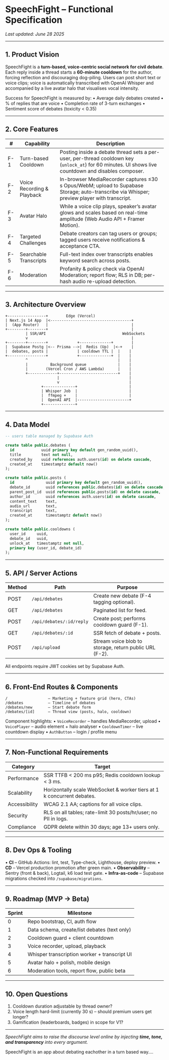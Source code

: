 # SpeechFight – Functional Specification

_Last updated: June 28 2025_

---

## 1. Product Vision
SpeechFight is a **turn-based, voice-centric social network for civil debate**.  Each reply inside a thread starts a **60-minute cooldown** for the author, forcing reflection and discouraging dog-piling.  Users can post short text or voice clips; voice is automatically transcribed with OpenAI Whisper and accompanied by a live avatar halo that visualises vocal intensity.

Success for SpeechFight is measured by:
• Average daily debates created
• % of replies that are voice
• Completion rate of 3-turn exchanges
• Sentiment score of debates (toxicity < 0.35)

---

## 2. Core Features
| # | Capability | Description |
|---|---|---|
|F-1|Turn-based Cooldown|Posting inside a debate thread sets a per-user, per-thread cooldown key (`unlock_at`) for 60 minutes. UI shows live countdown and disables composer.|
|F-2|Voice Recording & Playback|In-browser MediaRecorder captures ≤30 s Opus/WebM; upload to Supabase Storage; auto-transcribe via Whisper; preview player with transcript.|
|F-3|Avatar Halo|While a voice clip plays, speaker’s avatar glows and scales based on real-time amplitude (Web Audio API + Framer Motion).|
|F-4|Targeted Challenges|Debate creators can tag users or groups; tagged users receive notifications & acceptance CTA.|
|F-5|Searchable Transcripts|Full-text index over transcripts enables keyword search across posts.|
|F-6|Moderation|Profanity & policy check via OpenAI Moderation; report flow; RLS in DB; per-hash audio re-upload detection.|

---

## 3. Architecture Overview
```
+-----------------+        Edge (Vercel)
| Next.js 14 App  |<------------------------------------+
|  (App Router)   |                                     |
+--------+--------+                                     |
         | SSR/API                                  WebSockets
         v                                              |
+--------+--------+             +--------------+        |
|  Supabase Postg |<-- Prisma -->|  Redis (Up)  |<-+    |
|  debates, posts |             | cooldown TTL |  |    |
+-----------------+             +--------------+  |    |
         ^                                        |    |
         |          Background queue              |    |
         |        (Vercel Cron / AWS Lambda)      |    |
         +-------------+--------------------------+    |
                       |                               |
                       v                               |
                +--------------+                       |
                | Whisper Job  |                       |
                |  ffmpeg +    |                       |
                |  OpenAI API  |-----------------------+
                +--------------+
```

---

## 4. Data Model
```sql
-- users table managed by Supabase Auth

create table public.debates (
  id            uuid primary key default gen_random_uuid(),
  title         text not null,
  created_by    uuid references auth.users(id) on delete cascade,
  created_at    timestamptz default now()
);

create table public.posts (
  id              uuid primary key default gen_random_uuid(),
  debate_id       uuid references public.debates(id) on delete cascade,
  parent_post_id  uuid references public.posts(id) on delete cascade,
  author_id       uuid references auth.users(id) on delete cascade,
  content_text    text,
  audio_url       text,
  transcript      text,
  created_at      timestamptz default now()
);

create table public.cooldowns (
  user_id     uuid,
  debate_id   uuid,
  unlock_at   timestamptz not null,
  primary key (user_id, debate_id)
);
```

---

## 5. API / Server Actions
| Method | Path | Purpose |
|---|---|---|
|POST|`/api/debates`|Create new debate (F-4 tagging optional).|
|GET |`/api/debates`|Paginated list for feed.|
|POST|`/api/debates/:id/reply`|Create post; performs cooldown guard (F-1).|
|GET |`/api/debates/:id`|SSR fetch of debate + posts.|
|POST|`/api/upload`|Stream voice blob to storage, return public URL (F-2).|

All endpoints require JWT cookies set by Supabase Auth.

---

## 6. Front-End Routes & Components
```
/                  – Marketing + feature grid (hero, CTAs)
/debates           – Timeline of debates
/debates/new       – Start debate form
/debates/[id]      – Thread view (posts, halo, cooldown)
```
Component highlights:
• `VoiceRecorder` – handles MediaRecorder, upload
• `VoicePlayer` – audio element + halo analyser
• `CooldownTimer` – live countdown display
• `AuthButton` – login / profile menu

---

## 7. Non-Functional Requirements
| Category | Target |
|---|---|
|Performance|SSR TTFB < 200 ms p95; Redis cooldown lookup < 3 ms.|
|Scalability|Horizontally scale WebSocket & worker tiers at 1 k concurrent debates.|
|Accessibility|WCAG 2.1 AA; captions for all voice clips.|
|Security|RLS on all tables; rate-limit 30 posts/hr/user; no PII in logs.|
|Compliance|GDPR delete within 30 days; age 13+ users only.|

---

## 8. Dev Ops & Tooling
• **CI** – GitHub Actions: lint, test, Type-check, Lighthouse, deploy preview.
• **CD** – Vercel production promotion after green main.
• **Observability** – Sentry (front & back), Logtail, k6 load test gate.
• **Infra-as-code** – Supabase migrations checked into `/supabase/migrations`.

---

## 9. Roadmap (MVP → Beta)
| Sprint | Milestone |
|---|---|
|0|Repo bootstrap, CI, auth flow|
|1|Data schema, create/list debates (text only)|
|2|Cooldown guard + client countdown|
|3|Voice recorder, upload, playback|
|4|Whisper transcription worker + transcript UI|
|5|Avatar halo + polish, mobile design|
|6|Moderation tools, report flow, public beta|

---

## 10. Open Questions
1. Cooldown duration adjustable by thread owner?
2. Voice length hard-limit (currently 30 s) – should premium users get longer?
3. Gamification (leaderboards, badges) in scope for V1?

---

_SpeechFight aims to raise the discourse level online by injecting **time, tone, and transparency** into every argument._

SpeechFight is an app about debating eachother in a turn based way....
